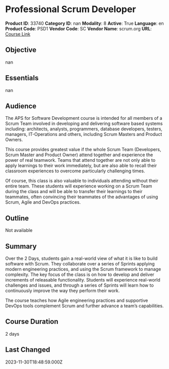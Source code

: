 # Professional Scrum Developer

**Product ID**: 33740
**Category ID**: nan
**Modality**: 8
**Active**: True
**Language**: en
**Product Code**: PSD1
**Vendor Code**: SC
**Vendor Name**: scrum.org
**URL**: [Course Link](https://www.fastlaneus.com/course/scrum-psd1)

## Objective
nan

## Essentials
nan

## Audience
The APS for Software Development course is intended for all members of a Scrum Team involved in developing and delivering software based systems including: architects, analysts, programmers, database developers, testers, managers, IT-Operations and others, including Scrum Masters and Product Owners.

This course provides greatest value if the whole Scrum Team (Developers, Scrum Master and Product Owner) attend together and experience the power of real teamwork. Teams that attend together are not only able to apply learnings to their work immediately, but are also able to recall their classroom experiences to overcome particularly challenging times.

Of course, this class is also valuable to individuals attending without their entire team. These students will experience working on a Scrum Team during the class and will be able to transfer their learnings to their teammates, often convincing their teammates of the advantages of using Scrum, Agile and DevOps practices.

## Outline
Not available

## Summary
Over the 2 Days, students gain a real-world view of what it is like to build software with Scrum. They collaborate over a series of Sprints applying modern engineering practices, and using the Scrum framework to manage complexity. The key focus of the class is on how to develop and deliver increments of releasable functionality. Students will experience real-world challenges and issues, and through a series of Sprints will learn how to continuously improve the way they perform their work.

The course teaches how Agile engineering practices and supportive DevOps tools complement Scrum and further advance a team’s capabilities.

## Course Duration
2 days

## Last Changed
2023-11-30T18:48:59.000Z
